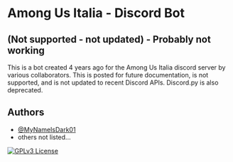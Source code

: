 
# Among Us Italia - Discord Bot
## (Not supported - not updated) - Probably not working

This is a bot created 4 years ago for the Among Us Italia discord server by various collaborators. This is posted for future documentation, is not supported, and is not updated to recent Discord APIs. Discord.py is also deprecated.


## Authors

- [@MyNameIsDark01](https://github.com/MyNameIsDark01)
- others not listed...


[![GPLv3 License](https://img.shields.io/badge/License-GPL%20v3-yellow.svg)](https://opensource.org/licenses/)
